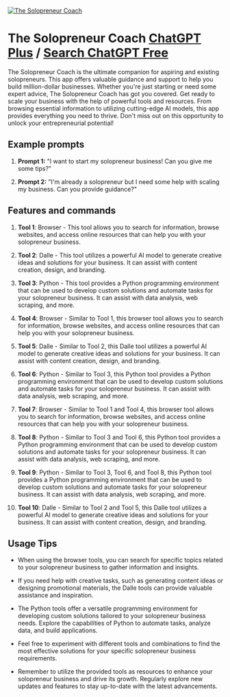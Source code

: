 
[![The Solopreneur Coach](https://files.oaiusercontent.com/file-GiTh2VAJLeIQWYHo1BA2PuuC?se=2123-10-16T20%3A21%3A00Z&sp=r&sv=2021-08-06&sr=b&rscc=max-age%3D31536000%2C%20immutable&rscd=attachment%3B%20filename%3Dheykylepham_A_handsome_but_mysterious_business_coach_with_digit_eb89be6f-7498-42b5-8cae-7c9b708db792.png&sig=VgI9yPGXNjKAxVUm0ajxJX3w9%2ByJJ40nfRHLu3QCa/g%3D)](https://chat.openai.com/g/g-cXaf5hECk-the-solopreneur-coach)

# The Solopreneur Coach [ChatGPT Plus](https://chat.openai.com/g/g-cXaf5hECk-the-solopreneur-coach) / [Search ChatGPT Free](https://gptcall.net/index.html#/?search=The%20Solopreneur%20Coach)

The Solopreneur Coach is the ultimate companion for aspiring and existing solopreneurs. This app offers valuable guidance and support to help you build million-dollar businesses. Whether you're just starting or need some expert advice, The Solopreneur Coach has got you covered. Get ready to scale your business with the help of powerful tools and resources. From browsing essential information to utilizing cutting-edge AI models, this app provides everything you need to thrive. Don't miss out on this opportunity to unlock your entrepreneurial potential!

## Example prompts

1. **Prompt 1:** "I want to start my solopreneur business! Can you give me some tips?"

2. **Prompt 2:** "I'm already a solopreneur but I need some help with scaling my business. Can you provide guidance?"

## Features and commands

1. **Tool 1**: Browser - This tool allows you to search for information, browse websites, and access online resources that can help you with your solopreneur business.

2. **Tool 2**: Dalle - This tool utilizes a powerful AI model to generate creative ideas and solutions for your business. It can assist with content creation, design, and branding.

3. **Tool 3**: Python - This tool provides a Python programming environment that can be used to develop custom solutions and automate tasks for your solopreneur business. It can assist with data analysis, web scraping, and more.

4. **Tool 4**: Browser - Similar to Tool 1, this browser tool allows you to search for information, browse websites, and access online resources that can help you with your solopreneur business.

5. **Tool 5**: Dalle - Similar to Tool 2, this Dalle tool utilizes a powerful AI model to generate creative ideas and solutions for your business. It can assist with content creation, design, and branding.

6. **Tool 6**: Python - Similar to Tool 3, this Python tool provides a Python programming environment that can be used to develop custom solutions and automate tasks for your solopreneur business. It can assist with data analysis, web scraping, and more.

7. **Tool 7**: Browser - Similar to Tool 1 and Tool 4, this browser tool allows you to search for information, browse websites, and access online resources that can help you with your solopreneur business.

8. **Tool 8**: Python - Similar to Tool 3 and Tool 6, this Python tool provides a Python programming environment that can be used to develop custom solutions and automate tasks for your solopreneur business. It can assist with data analysis, web scraping, and more.

9. **Tool 9**: Python - Similar to Tool 3, Tool 6, and Tool 8, this Python tool provides a Python programming environment that can be used to develop custom solutions and automate tasks for your solopreneur business. It can assist with data analysis, web scraping, and more.

10. **Tool 10**: Dalle - Similar to Tool 2 and Tool 5, this Dalle tool utilizes a powerful AI model to generate creative ideas and solutions for your business. It can assist with content creation, design, and branding.

## Usage Tips

- When using the browser tools, you can search for specific topics related to your solopreneur business to gather information and insights.

- If you need help with creative tasks, such as generating content ideas or designing promotional materials, the Dalle tools can provide valuable assistance and inspiration.

- The Python tools offer a versatile programming environment for developing custom solutions tailored to your solopreneur business needs. Explore the capabilities of Python to automate tasks, analyze data, and build applications.

- Feel free to experiment with different tools and combinations to find the most effective solutions for your specific solopreneur business requirements.

- Remember to utilize the provided tools as resources to enhance your solopreneur business and drive its growth. Regularly explore new updates and features to stay up-to-date with the latest advancements.




